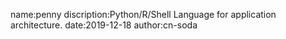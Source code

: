 name:penny
discription:Python/R/Shell Language for application architecture.
date:2019-12-18
author:cn-soda
